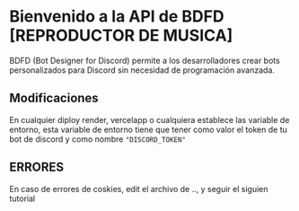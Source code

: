 # Bienvenido a la API de BDFD [REPRODUCTOR DE MUSICA]

BDFD (Bot Designer for Discord) permite a los desarrolladores crear bots personalizados para Discord sin necesidad de programación avanzada. 


## Modificaciones

En cualquier diploy render, vercelapp o cualquiera establece las variable de entorno, esta variable de entorno tiene que tener como valor el token de tu bot de discord y como nombre `"DISCORD_TOKEN"`

## ERRORES

En caso de errores de coskies, edit el archivo de .., y seguir el siguien tutorial

